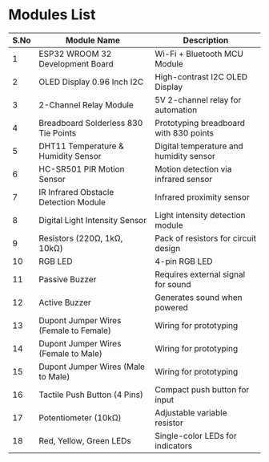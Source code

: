 # Modules List

| **S.No** | **Module Name**                      | **Description**                         |
|----------|--------------------------------------|-----------------------------------------|
| 1        | ESP32 WROOM 32 Development Board    | Wi-Fi + Bluetooth MCU Module            |
| 2        | OLED Display 0.96 Inch I2C          | High-contrast I2C OLED Display          |
| 3        | 2-Channel Relay Module              | 5V 2-channel relay for automation       |
| 4        | Breadboard Solderless 830 Tie Points| Prototyping breadboard with 830 points  |
| 5        | DHT11 Temperature & Humidity Sensor | Digital temperature and humidity sensor |
| 6        | HC-SR501 PIR Motion Sensor          | Motion detection via infrared sensor    |
| 7        | IR Infrared Obstacle Detection Module| Infrared proximity sensor               |
| 8        | Digital Light Intensity Sensor      | Light intensity detection module        |
| 9        | Resistors (220Ω, 1kΩ, 10kΩ)         | Pack of resistors for circuit design    |
| 10       | RGB LED                             | 4-pin RGB LED                           |
| 11       | Passive Buzzer                      | Requires external signal for sound      |
| 12       | Active Buzzer                       | Generates sound when powered            |
| 13       | Dupont Jumper Wires (Female to Female)| Wiring for prototyping                 |
| 14       | Dupont Jumper Wires (Female to Male)| Wiring for prototyping                 |
| 15       | Dupont Jumper Wires (Male to Male)  | Wiring for prototyping                 |
| 16       | Tactile Push Button (4 Pins)        | Compact push button for input           |
| 17       | Potentiometer (10kΩ)                | Adjustable variable resistor            |
| 18       | Red, Yellow, Green LEDs             | Single-color LEDs for indicators        |
